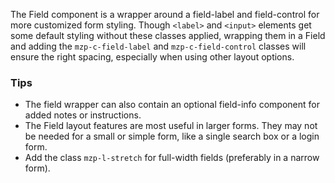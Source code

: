 The Field component is a wrapper around a field-label and field-control for more
customized form styling. Though `<label>` and `<input>` elements get some default
styling without these classes applied, wrapping them in a Field and adding the
`mzp-c-field-label` and `mzp-c-field-control` classes will ensure the right
spacing, especially when using other layout options.

### Tips

- The field wrapper can also contain an optional field-info component for added
  notes or instructions.
- The Field layout features are most useful in larger forms. They may not be
  needed for a small or simple form, like a single search box or a login form.
- Add the class `mzp-l-stretch` for full-width fields (preferably in a narrow form).
